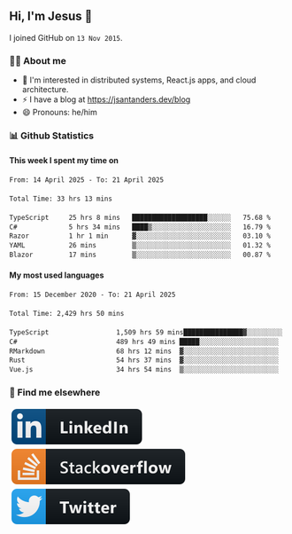 ## Hi, I'm Jesus 👋

I joined GitHub on `13 Nov 2015`.

<!-- Talking about you -->

### 👨‍💻 About me

- 👦 I'm interested in distributed systems, React.js apps, and cloud architecture.
- ⚡️ I have a blog at <https://jsantanders.dev/blog>
- 😄 Pronouns: he/him

### 📊 Github Statistics

#### This week I spent my time on

<!--START_SECTION:weekly-->

```txt
From: 14 April 2025 - To: 21 April 2025

Total Time: 33 hrs 13 mins

TypeScript     25 hrs 8 mins   ███████████████████░░░░░░   75.68 %
C#             5 hrs 34 mins   ████▒░░░░░░░░░░░░░░░░░░░░   16.79 %
Razor          1 hr 1 min      ▓░░░░░░░░░░░░░░░░░░░░░░░░   03.10 %
YAML           26 mins         ▒░░░░░░░░░░░░░░░░░░░░░░░░   01.32 %
Blazor         17 mins         ▒░░░░░░░░░░░░░░░░░░░░░░░░   00.87 %
```

<!--END_SECTION:weekly-->

#### My most used languages

<!--START_SECTION:alltime-->

```txt
From: 15 December 2020 - To: 21 April 2025

Total Time: 2,429 hrs 50 mins

TypeScript                 1,509 hrs 59 mins███████████████▓░░░░░░░░░   62.14 %
C#                         489 hrs 49 mins █████░░░░░░░░░░░░░░░░░░░░   20.16 %
RMarkdown                  68 hrs 12 mins  ▓░░░░░░░░░░░░░░░░░░░░░░░░   02.81 %
Rust                       54 hrs 37 mins  ▓░░░░░░░░░░░░░░░░░░░░░░░░   02.25 %
Vue.js                     34 hrs 54 mins  ▒░░░░░░░░░░░░░░░░░░░░░░░░   01.44 %
```

<!--END_SECTION:alltime-->

### 📢 Find me elsewhere

<p>
  <a target="_blank" href="https://linkedin.com/in/jsantanders">
    <img src="https://github.com/jsantanders/jsantanders/blob/master/img/linkedin.svg" alt="LinkedIn" style="vertical-align:top; margin:4px">
  </a>
  
  <a target="_blank" href="https://stackoverflow.com/users/7318331/jesus-santander">
    <img src="https://github.com/jsantanders/jsantanders/blob/master/img/stackoverflow.svg" alt="StackOverflow" style="vertical-align:top; margin:4px">
  </a>
  
  <a target="_blank" href="http://twitter.com/jsantanders">
    <img src="https://github.com/jsantanders/jsantanders/blob/master/img/twitter.svg" alt="Twitter" style="vertical-align:top; margin:4px">
  </a>
</p>
